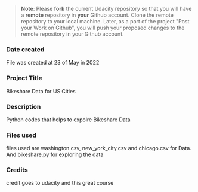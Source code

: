 >**Note**: Please **fork** the current Udacity repository so that you will have a **remote** repository in **your** Github account. Clone the remote repository to your local machine. Later, as a part of the project "Post your Work on Github", you will push your proposed changes to the remote repository in your Github account.

### Date created
File was created at 23 of May in 2022

### Project Title
Bikeshare Data for US Cities

### Description
Python codes that helps to expolre Bikeshare Data

### Files used
files used are washington.csv, new_york_city.csv and chicago.csv for Data. And bikeshare.py for exploring the data

### Credits
credit goes to udacity and this great course

